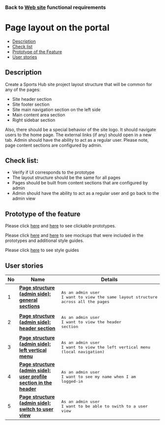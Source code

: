 ### Back to [Web site](../../#web-site) functional requirements

# Page layout on the portal

- [Description](#description)
- [Check list](#check-list)
- [Prototype of the Feature](#prototype-of-the-feature)
- [User stories](#user-stories)

## Description

Create a Sports Hub site project layout structure that will be common for any of the pages:
  - Site header section
  - Site footer section
  - Site main navigation section on the left side
  - Main content area section
  - Right sidebar section

Also, there should be a special behavior of the site logo. It should navigate users to the home page. The external links (if any) should open in a new tab. Admin should have the ability to act as a regular user.
Please note, page content sections are configured by admin.

## Check list:

  - Verify if UI corresponds to the prototype
  - The layout structure should be the same for all pages
  - Pages should be built from content sections that are configured by admin
  - Admin should have the ability to act as a regular user and go back to the admin view

## Prototype of the feature

Please click [here](https://www.figma.com/proto/JVDTph8VY9Ye7kz8BTDxhJ/1-Sport-News-General-Prototype?node-id=0%3A1586&viewport=-381%2C678%2C0.1179991066455841&scaling=min-zoom) and [here](https://www.figma.com/proto/JVDTph8VY9Ye7kz8BTDxhJ/1-Sport-News-General-Prototype?node-id=0%3A2&viewport=454%2C441%2C0.038604091852903366&scaling=min-zoom) to see clickable prototypes.

Please click [here](https://www.figma.com/file/JVDTph8VY9Ye7kz8BTDxhJ/1-Sport-News-General-Prototype?node-id=0%3A1) and [here](https://www.figma.com/file/JVDTph8VY9Ye7kz8BTDxhJ/1-Sport-News-General-Prototype?node-id=0%3A1073) to see mockups that were included in the prototypes and additional style guides.

Please click [here](https://www.figma.com/proto/0zkkf5WC77OSpvyD6YXpFE/Style-guides?page-id=0%3A1&node-id=54%3A6358&viewport=266%2C48%2C0.54&scaling=min-zoom&starting-point-node-id=19%3A5368) to see style guides

## User stories

No           |      Name     |   Details
------------ | ------------- | -------------
1 |[**Page structure (admin side): general sections**](/sports_hub_portal/desktop_application_features/project_layout/user_stories/admin_side_general_page_structure)|<pre>As an admin user<br>I want to view the same layout structure across all the pages</pre>
2 |[**Page structure (admin side): header section**](/sports_hub_portal/desktop_application_features/project_layout/user_stories/admin_side_page_structure_header)|<pre>As an admin user<br>I want to view the header section</pre>
3 |[**Page structure (admin side): left vertical menu**](/sports_hub_portal/desktop_application_features/project_layout/user_stories/admin_side_left_vertical_menu)|<pre>As an admin user<br>I want to view the left vertical menu (local navigation)</pre>
4 |[**Page structure (admin side): user profile section in the header**](/sports_hub_portal/desktop_application_features/project_layout/user_stories/admin_side_user_profile_header_section)|<pre>As an admin user<br>I want to see my name when I am logged-in</pre>
5 |[**Page structure (admin side): switch to user view**](/sports_hub_portal/desktop_application_features/project_layout/user_stories/admin_side_switch_to_user_view)|<pre>As an admin user<br>I want to be able to swith to a user view</pre>
